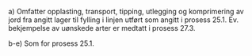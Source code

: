 a) Omfatter opplasting, transport, tipping, utlegging og komprimering av jord fra angitt lager til fylling i linjen utført som angitt i prosess 25.1. Ev. bekjempelse av uønskede arter er medtatt i prosess 27.3.

b-e) Som for prosess 25.1.

